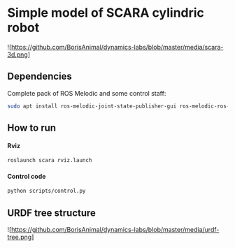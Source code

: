 # Simple model of SCARA cylindric robot

![https://github.com/BorisAnimal/dynamics-labs/blob/master/media/scara-3d.png]

## Dependencies

Complete pack of ROS Melodic and some control staff:

```bash
sudo apt install ros-melodic-joint-state-publisher-gui ros-melodic-ros-control ros-melodic-ros-controllers
```
## How to run

#### Rviz 
```bash
roslaunch scara rviz.launch 
```
#### Control code
```bash
python scripts/control.py
```

## URDF tree structure
![https://github.com/BorisAnimal/dynamics-labs/blob/master/media/urdf-tree.png]
